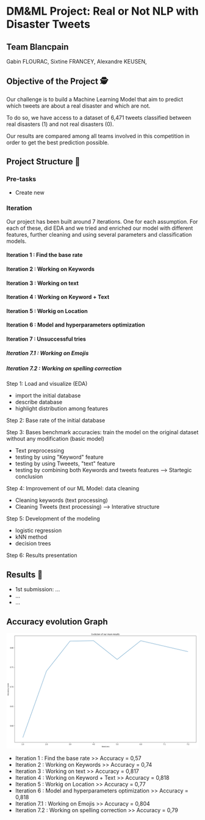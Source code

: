 # DM&ML Project: Real or Not NLP with Disaster Tweets 

## Team Blancpain

Gabin FLOURAC,
Sixtine FRANCEY,
Alexandre KEUSEN,

## Objective of the Project 🕵️

Our challenge is to build a Machine Learning Model that aim to predict which tweets are about a real disaster and which are not. 

To do so, we have access to a dataset of 6,471 tweets classified between real disasters (1) and not real disasters (0).

Our results are compared among all teams involved in this competition in order to get the best prediction possible. 

## Project Structure 🚀

### Pre-tasks

- Create new 

### Iteration

Our project has been built around 7 iterations. One for each assumption. For each of these, did  EDA and we tried and enriched our model with different features, further cleaning and using several parameters and classification models.

#### Iteration 1 : Find the base rate
#### Iteration 2 : Working on Keywords
#### Iteration 3 : Working on text
#### Iteration 4 : Working on Keyword + Text
#### Iteration 5 : Workig on Location
#### Iteration 6 : Model and hyperparameters optimization                      
#### Iteration 7 : Unsuccessful tries
##### Iteration 7.1 : Working on Emojis
##### Iteration 7.2 : Working on spelling correction

Step 1: Load and visualize (EDA) 
- import the initial database 
- describe database 
- highlight distribution among features 

Step 2: Base rate of the initial database 

Step 3: Bases benchmark accuracies: train the model on the original dataset without any modification (basic model)
- Text preprocessing
- testing by using "Keyword" feature 
- testing by using Tweeets, "text" feature 
- testing by combining both Keywords and tweets features
--> Startegic conclusion 

Step 4: Improvement of our ML Model: data cleaning 
- Cleaning keywords (text processing)
- Cleaning Tweets (text processing)
--> Interative structure 

Step 5: Development of the modeling 
- logistic regression 
- kNN method 
- decision trees 

Step 6: Results presentation 

## Results 🥇 

- 1st submission: ...
- ...
- ...

## Accuracy evolution Graph

![](Data/progressiongraph.jpg)

- Iteration 1 : Find the base rate >> Accuracy = 0,57
- Iteration 2 : Working on Keywords >> Accuracy = 0,74
- Iteration 3 : Working on text >> Accuracy = 0,817
- Iteration 4 : Working on Keyword + Text >> Accuracy = 0,818
- Iteration 5 : Workig on Location >> Accuracy = 0,77
- Iteration 6 : Model and hyperparameters optimization >> Accuracy = 0,818                        
- Iteration 7.1 : Working on Emojis >> Accuracy = 0,804
- Iteration 7.2 : Working on spelling correction >> Accuracy = 0,79
